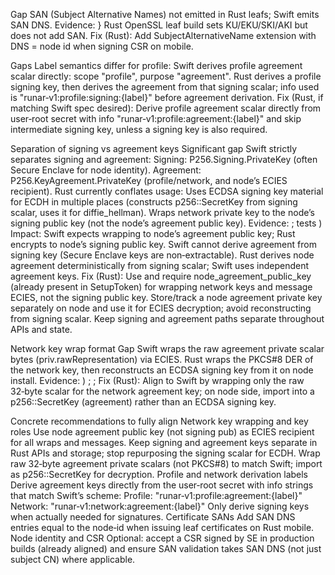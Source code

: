 Gap
SAN (Subject Alternative Names) not emitted in Rust leafs; Swift emits SAN DNS.
Evidence:
}
Rust OpenSSL leaf build sets KU/EKU/SKI/AKI but does not add SAN.
Fix (Rust):
Add SubjectAlternativeName extension with DNS = node id when signing CSR on mobile.

Gaps
Label semantics differ for profile:
Swift derives profile agreement scalar directly: scope "profile", purpose "agreement".
Rust derives a profile signing key, then derives the agreement from that signing scalar; info used is "runar‑v1:profile:signing:{label}" before agreement derivation.
Fix (Rust, if matching Swift spec desired):
Derive profile agreement scalar directly from user‑root secret with info "runar‑v1:profile:agreement:{label}" and skip intermediate signing key, unless a signing key is also required.


Separation of signing vs agreement keys
Significant gap
Swift strictly separates signing and agreement:
Signing: P256.Signing.PrivateKey (often Secure Enclave for node identity).
Agreement: P256.KeyAgreement.PrivateKey (profile/network, and node’s ECIES recipient).
Rust currently conflates usage:
Uses ECDSA signing key material for ECDH in multiple places (constructs p256::SecretKey from signing scalar, uses it for diffie_hellman).
Wraps network private key to the node’s signing public key (not the node’s agreement public key).
Evidence:
;
tests
)
Impact:
Swift expects wrapping to node’s agreement public key; Rust encrypts to node’s signing public key.
Swift cannot derive agreement from signing key (Secure Enclave keys are non‑extractable). Rust derives node agreement deterministically from signing scalar; Swift uses independent agreement keys.
Fix (Rust):
Use and require node_agreement_public_key (already present in SetupToken) for wrapping network keys and message ECIES, not the signing public key.
Store/track a node agreement private key separately on node and use it for ECIES decryption; avoid reconstructing from signing scalar.
Keep signing and agreement paths separate throughout APIs and state.


Network key wrap format
Gap
Swift wraps the raw agreement private scalar bytes (priv.rawRepresentation) via ECIES.
Rust wraps the PKCS#8 DER of the network key, then reconstructs an ECDSA signing key from it on node install.
Evidence:
)
;
;
Fix (Rust):
Align to Swift by wrapping only the raw 32‑byte scalar for the network agreement key; on node side, import into a p256::SecretKey (agreement) rather than an ECDSA signing key.

Concrete recommendations to fully align
Network key wrapping and key roles
Use node agreement public key (not signing pub) as ECIES recipient for all wraps and messages.
Keep signing and agreement keys separate in Rust APIs and storage; stop repurposing the signing scalar for ECDH.
Wrap raw 32‑byte agreement private scalars (not PKCS#8) to match Swift; import as p256::SecretKey for decryption.
Profile and network derivation labels
Derive agreement keys directly from the user‑root secret with info strings that match Swift’s scheme:
Profile: "runar‑v1:profile:agreement:{label}"
Network: "runar‑v1:network:agreement:{label}"
Only derive signing keys when actually needed for signatures.
Certificate SANs
Add SAN DNS entries equal to the node‑id when issuing leaf certificates on Rust mobile.
Node identity and CSR
Optional: accept a CSR signed by SE in production builds (already aligned) and ensure SAN validation takes SAN DNS (not just subject CN) where applicable.